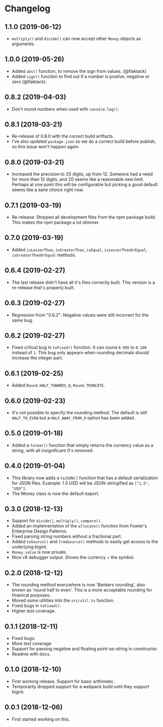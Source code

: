 Changelog
=========

1.1.0 (2019-06-12)
------------------

* `multiply()` and `divide()` can now accept other `Money` objects as
  arguments.


1.0.0 (2019-05-26)
------------------

* Added `abs()` function, to remove the sign from values. (@flaktack)
* Added `sign()` function to find out if a number is postive, negative or
  zero (@flaktack).


0.8.2 (2019-04-03)
------------------

* Don't round numbers when used with `console.log()`.


0.8.1 (2019-03-21)
------------------

* Re-release of 0.8.0 with the correct build artifacts.
* I've also updated `package.json` so we do a correct build before publish, so
  this issue won't happen again.


0.8.0 (2019-03-21)
------------------

* Increased the precision to 20 digits, up from 12. Someone had a need for more
  than 12 digits, and 20 seems like a reasonable new limit.
  Perhaps at one point this will be configurable but picking a good default
  seems like a sane choice right now.


0.7.1 (2019-03-19)
------------------

* Re-release: Stripped all development files from the npm package build. This
  makes the npm package a lot slimmer.


0.7.0 (2019-03-19)
------------------

* Added `isLesserThan`, `isGreaterThan`, `isEqual`, `isLesserThanOrEqual`,
  `isGreaterThanOrEqual` methods.


0.6.4 (2019-02-27)
------------------

* The last release didn't have all it's files correctly built. This version is
  a re-release that's properly built.


0.6.3 (2019-02-27)
------------------

* Regression from "0.6.2": Negative values were still incorrect for the same
  bug.


0.6.2 (2019-02-27)
------------------

* Fixed critical bug in `toFixed()` function. It can round `0.995` to `0.100`
  instead of `1`. This bug only appears when rounding decimals should increase
  the integer part.


0.6.1 (2019-02-25)
------------------

* Added `Round.HALF_TOWARDS_0`, `Round.TRUNCATE`.


0.6.0 (2019-02-23)
------------------

* It's not possible to specify the rounding method. The default is still
  `HALF_TO_EVEN` but a `HALF_AWAY_FROM_0` option has been added.


0.5.0 (2019-01-18)
------------------

* Added a `format()` function that simply returns the currency value as a
  string, with all insignificant 0's removed.


0.4.0 (2019-01-04)
------------------

* This library now adds a `toJSON()` function that has a default serialization
  for JSON files. Example: 1.5 USD will be JSON-stringified as `["1.5", "USD"]`.
* The Money class is now the default export.

0.3.0 (2018-12-13)
------------------

* Support for `divide()`, `multiply()`, `compare()`.
* Added an implementation of the `allocate()` function from Fowler's
  Enterprise Design Patterns.
* Fixed parsing string numbers without a fractional part.
* Added `toSource()` and `fromSource()` methods to easily get access to the
  underlying bigint.
* `Money.value` is now private.
* Nice v8 debugger output. Shows the currency + the symbol.


0.2.0 (2018-12-12)
------------------

* The rounding method everywhere is now 'Bankers rounding', also known as
  'round half to even'. This is a more acceptable rounding for finanical
  purposes.
* Moved some utilities into the `src/util.ts` function.
* Fixed bugs in `toFixed()`.
* Higher test coverage.


0.1.1 (2018-12-11)
------------------

* Fixed bugs.
* More test coverage
* Support for passing negative and floating point-as-string in constructor.
* Readme with docs.


0.1.0 (2018-12-10)
------------------

* First working release. Support for basic arthimetic.
* Temporarily dropped support for a webpack build until they support bigint.


0.0.1 (2018-12-06)
-----------------

* First started working on this.
